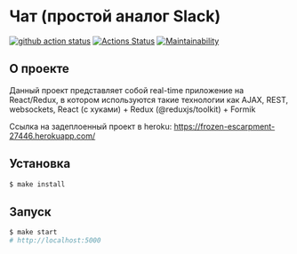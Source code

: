 # Чат (простой аналог Slack)

[![github action status](https://github.com/hexlet-components/projects-frontend-l4-server/workflows/Node%20CI/badge.svg)](../../actions)
[![Actions Status](https://github.com/Mansur903/frontend-project-lvl3/workflows/hexlet-check/badge.svg)](https://github.com/Mansur903/frontend-project-lvl4/actions)
[![Maintainability](https://api.codeclimate.com/v1/badges/a99a88d28ad37a79dbf6/maintainability)](https://codeclimate.com/github/Mansur903/frontend-project-lvl4/maintainability)

## О проекте

Данный проект представляет собой real-time приложение на React/Redux, в котором используются такие технологии как AJAX, REST, websockets, React (с хуками) + Redux (@reduxjs/toolkit) + Formik

Ссылка на задеплоенный проект в heroku: https://frozen-escarpment-27446.herokuapp.com/

## Установка

```sh
$ make install
```

## Запуск

```sh
$ make start
# http://localhost:5000
```
